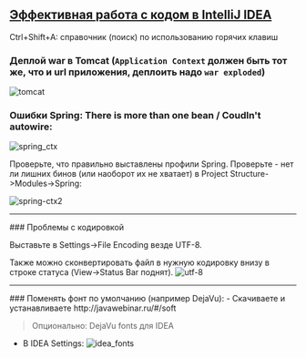 <a href="http://jeeconf.com/archive/jeeconf-2013/materials/intellij-idea/">Эффективная работа с кодом в IntelliJ IDEA</a>
-------

Ctrl+Shift+A:  справочник (поиск) по использованию горячих клавиш

### Деплой war в Tomcat (`Application Context` должен быть тот же, что и url приложения, деплоить надо `war exploded`)
![tomcat](https://cloud.githubusercontent.com/assets/975870/11599106/057932c4-9ad6-11e5-9e9e-fe9fd389532e.png)

###   Ошибки Spring: There is more than one bean / Coudln't autowire:
![spring_ctx](https://cloud.githubusercontent.com/assets/13649199/10559681/96b8bcca-74ff-11e5-8203-8d0d4cf1bd19.png)


Проверьте, что правильно выставлены профили Spring.
Проверьте - нет ли лишних бинов (или наоборот их не хватает) в Project Structure->Modules->Spring:

![spring-ctx2](https://cloud.githubusercontent.com/assets/13649199/10559730/4e60dea2-7500-11e5-8018-420e12fc7f5c.png)

<hr>
### Проблемы с кодировкой

Выставьте в Settings->File Encoding везде UTF-8.

Также можно сконвертировать файл в нужную кодировку внизу в строке статуса (View->Status Bar поднят).
![utf-8](https://cloud.githubusercontent.com/assets/13649199/10559841/e1b65654-7501-11e5-8913-d2b5b4e25087.png)

<hr>
### Поменять фонт по умолчанию (например DejaVu):
- Скачиваете и устанавливаете http://javawebinar.ru/#/soft
 
> Опционально:  DejaVu fonts для IDEA

- В IDEA Settings:
![idea_fonts](https://cloud.githubusercontent.com/assets/11200258/11875035/b09d058c-a4f3-11e5-9d35-88e1b607c310.png)